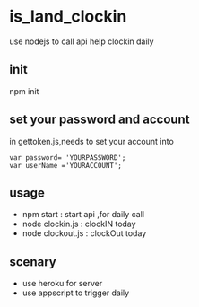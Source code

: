 # is_land_clockin
use nodejs to call api help clockin daily

## init
npm init

## set your password and account
in gettoken.js,needs to set your account into 
```javascript=
var password= 'YOURPASSWORD';
var userName ='YOURACCOUNT';
```

## usage
* npm start : start api ,for daily call
* node clockin.js : clockIN today 
* node clockout.js : clockOut today



## scenary 
* use heroku for server 
* use appscript to trigger daily 
